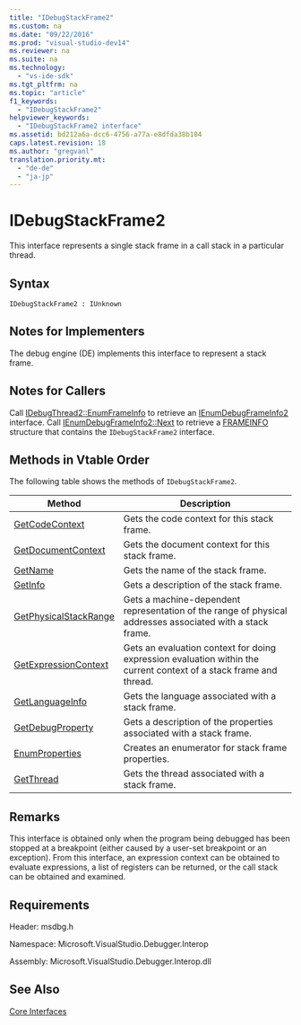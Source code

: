 ```yaml
---
title: "IDebugStackFrame2"
ms.custom: na
ms.date: "09/22/2016"
ms.prod: "visual-studio-dev14"
ms.reviewer: na
ms.suite: na
ms.technology: 
  - "vs-ide-sdk"
ms.tgt_pltfrm: na
ms.topic: "article"
f1_keywords: 
  - "IDebugStackFrame2"
helpviewer_keywords: 
  - "IDebugStackFrame2 interface"
ms.assetid: bd212a6a-dcc6-4756-a77a-e8dfda38b104
caps.latest.revision: 18
ms.author: "gregvanl"
translation.priority.mt: 
  - "de-de"
  - "ja-jp"
---
```

# IDebugStackFrame2
This interface represents a single stack frame in a call stack in a particular thread.  
  
## Syntax  
  
```  
IDebugStackFrame2 : IUnknown  
```  
  
## Notes for Implementers  
 The debug engine (DE) implements this interface to represent a stack frame.  
  
## Notes for Callers  
 Call [IDebugThread2::EnumFrameInfo](../VS_csharp/idebugthread2--enumframeinfo.md) to retrieve an [IEnumDebugFrameInfo2](../VS_csharp/ienumdebugframeinfo2.md) interface. Call [IEnumDebugFrameInfo2::Next](../VS_csharp/ienumdebugframeinfo2--next.md) to retrieve a [FRAMEINFO](../VS_csharp/frameinfo.md) structure that contains the `IDebugStackFrame2` interface.  
  
## Methods in Vtable Order  
 The following table shows the methods of `IDebugStackFrame2`.  
  
|Method|Description|  
|------------|-----------------|  
|[GetCodeContext](../VS_csharp/idebugstackframe2--getcodecontext.md)|Gets the code context for this stack frame.|  
|[GetDocumentContext](../VS_csharp/idebugstackframe2--getdocumentcontext.md)|Gets the document context for this stack frame.|  
|[GetName](../VS_csharp/idebugstackframe2--getname.md)|Gets the name of the stack frame.|  
|[GetInfo](../VS_csharp/idebugstackframe2--getinfo.md)|Gets a description of the stack frame.|  
|[GetPhysicalStackRange](../VS_csharp/idebugstackframe2--getphysicalstackrange.md)|Gets a machine-dependent representation of the range of physical addresses associated with a stack frame.|  
|[GetExpressionContext](../VS_csharp/idebugstackframe2--getexpressioncontext.md)|Gets an evaluation context for doing expression evaluation within the current context of a stack frame and thread.|  
|[GetLanguageInfo](../VS_csharp/idebugstackframe2--getlanguageinfo.md)|Gets the language associated with a stack frame.|  
|[GetDebugProperty](../VS_csharp/idebugstackframe2--getdebugproperty.md)|Gets a description of the properties associated with a stack frame.|  
|[EnumProperties](../VS_csharp/idebugstackframe2--enumproperties.md)|Creates an enumerator for stack frame properties.|  
|[GetThread](../VS_csharp/idebugstackframe2--getthread.md)|Gets the thread associated with a stack frame.|  
  
## Remarks  
 This interface is obtained only when the program being debugged has been stopped at a breakpoint (either caused by a user-set breakpoint or an exception). From this interface, an expression context can be obtained to evaluate expressions, a list of registers can be returned, or the call stack can be obtained and examined.  
  
## Requirements  
 Header: msdbg.h  
  
 Namespace: Microsoft.VisualStudio.Debugger.Interop  
  
 Assembly: Microsoft.VisualStudio.Debugger.Interop.dll  
  
## See Also  
 [Core Interfaces](../VS_csharp/core-interfaces.md)